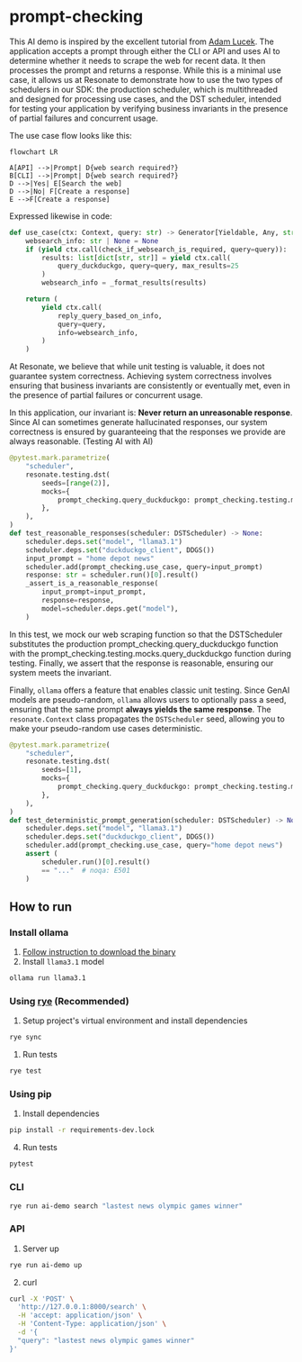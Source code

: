 # prompt-checking

This AI demo is inspired by the excellent tutorial from [Adam Lucek](https://www.youtube.com/watch?v=9K51Leyv3qI). The application accepts a prompt through either the CLI or API and uses AI to determine whether it needs to scrape the web for recent data. It then processes the prompt and returns a response. While this is a minimal use case, it allows us at Resonate to demonstrate how to use the two types of schedulers in our SDK: the production scheduler, which is multithreaded and designed for processing use cases, and the DST scheduler, intended for testing your application by verifying business invariants in the presence of partial failures and concurrent usage.

The use case flow looks like this:

```mermaid
flowchart LR

A[API] -->|Prompt| D{web search required?}
B[CLI] -->|Prompt| D{web search required?}
D -->|Yes| E[Search the web]
D -->|No| F[Create a response]
E -->F[Create a response]
```

Expressed likewise in code:

```py
def use_case(ctx: Context, query: str) -> Generator[Yieldable, Any, str | None]:
    websearch_info: str | None = None
    if (yield ctx.call(check_if_websearch_is_required, query=query)):
        results: list[dict[str, str]] = yield ctx.call(
            query_duckduckgo, query=query, max_results=25
        )
        websearch_info = _format_results(results)

    return (
        yield ctx.call(
            reply_query_based_on_info,
            query=query,
            info=websearch_info,
        )
    )
```

At Resonate, we believe that while unit testing is valuable, it does not guarantee system correctness. Achieving system correctness involves ensuring that business invariants are consistently or eventually met, even in the presence of partial failures or concurrent usage.

In this application, our invariant is: **Never return an unreasonable response**. Since AI can sometimes generate hallucinated responses, our system correctness is ensured by guaranteeing that the responses we provide are always reasonable. (Testing AI with AI)

```py
@pytest.mark.parametrize(
    "scheduler",
    resonate.testing.dst(
        seeds=[range(2)],
        mocks={
            prompt_checking.query_duckduckgo: prompt_checking.testing.mocks.query_duckduckgo,  # noqa: E501
        },
    ),
)
def test_reasonable_responses(scheduler: DSTScheduler) -> None:
    scheduler.deps.set("model", "llama3.1")
    scheduler.deps.set("duckduckgo_client", DDGS())
    input_prompt = "home depot news"
    scheduler.add(prompt_checking.use_case, query=input_prompt)
    response: str = scheduler.run()[0].result()
    _assert_is_a_reasonable_response(
        input_prompt=input_prompt,
        response=response,
        model=scheduler.deps.get("model"),
    )
```

In this test, we mock our web scraping function so that the DSTScheduler substitutes the production prompt_checking.query_duckduckgo function with the prompt_checking.testing.mocks.query_duckduckgo function during testing. Finally, we assert that the response is reasonable, ensuring our system meets the invariant.

Finally, `ollama` offers a feature that enables classic unit testing. Since GenAI models are pseudo-random, `ollama` allows users to optionally pass a seed, ensuring that the same prompt **always yields the same response**. The `resonate.Context` class propagates the `DSTScheduler` seed, allowing you to make your pseudo-random use cases deterministic.

```py
@pytest.mark.parametrize(
    "scheduler",
    resonate.testing.dst(
        seeds=[1],
        mocks={
            prompt_checking.query_duckduckgo: prompt_checking.testing.mocks.query_duckduckgo,  # noqa: E501
        },
    ),
)
def test_deterministic_prompt_generation(scheduler: DSTScheduler) -> None:
    scheduler.deps.set("model", "llama3.1")
    scheduler.deps.set("duckduckgo_client", DDGS())
    scheduler.add(prompt_checking.use_case, query="home depot news")
    assert (
        scheduler.run()[0].result()
        == "..."  # noqa: E501
    )

```
## How to run

### Install ollama
1. [Follow instruction to download the binary](https://ollama.com/download)
2. Install `llama3.1` model
```zsh
ollama run llama3.1
```

### Using [rye](https://rye.astral.sh) (Recommended)

1. Setup project's virtual environment and install dependencies
```zsh
rye sync
```

1. Run tests
```zsh
rye test
```

### Using pip

1. Install dependencies
```zsh
pip install -r requirements-dev.lock
```

4. Run tests
```zsh
pytest
```

### CLI
```zsh
rye run ai-demo search "lastest news olympic games winner"
```

### API
1. Server up
```zsh
rye run ai-demo up
```
2. curl
```zsh
curl -X 'POST' \
  'http://127.0.0.1:8000/search' \
  -H 'accept: application/json' \
  -H 'Content-Type: application/json' \
  -d '{
  "query": "lastest news olympic games winner"
}'
```